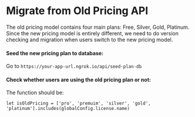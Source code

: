 # Migrate from Old Pricing API

The old pricing model contains four main plans: Free, Silver, Gold, Platinum. Since the new pricing model is entirely different, we need to do version checking and migration when users switch to the new pricing model.

#### Seed the new pricing plan to database:

Go to `https://your-app-url.ngrok.io/api/seed-plan-db`

#### Check whether users are using the old pricing plan or not:

The function should be:

```tsx
let isOldPricing = ['pro', 'premuim', 'silver', 'gold', 'platinum'].includes(globalConfig.license.name)
```
